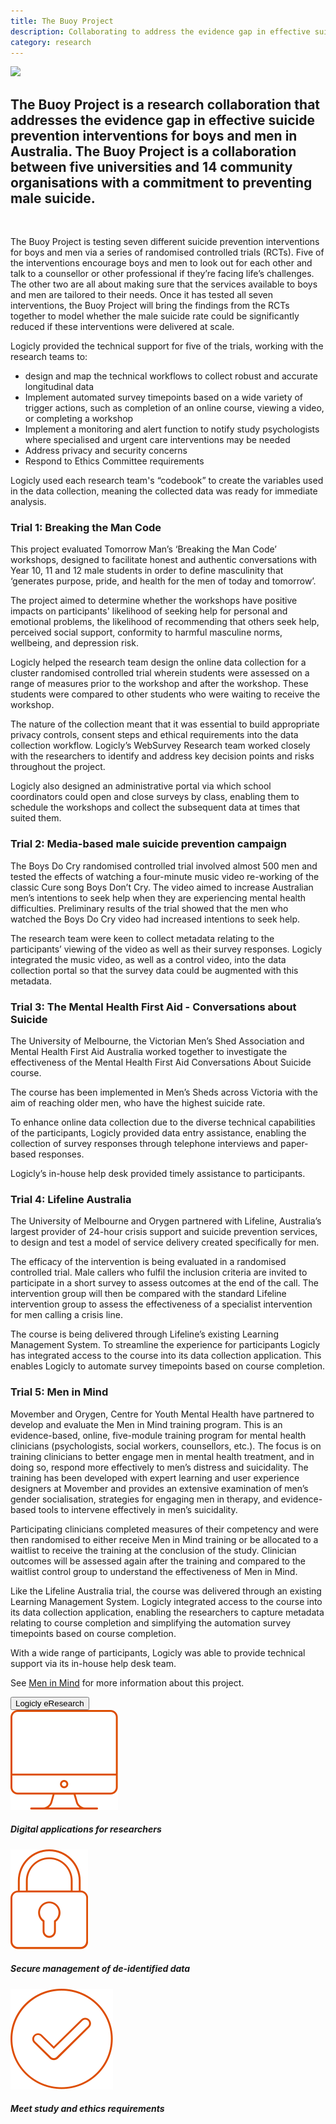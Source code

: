 ```yaml
---
title: The Buoy Project
description: Collaborating to address the evidence gap in effective suicide prevention interventions for boys and men in Australia. 
category: research
---
```


<div class="grid grid-cols-12 gap-8">

<div class="col-span-12 project-images">
  <img src="/Projects/Images/3_UoM_Medical_School’s_Department_of_General_Practice/University-of-melbourne-medical-school-department-of-general-practice.jpg" />
</div>


<div class="col-span-12 lg:col-span-9 lg:order-2 project-text">
<div>

## The Buoy Project is a research collaboration that addresses the evidence gap in effective suicide prevention interventions for boys and men in Australia. The Buoy Project is a collaboration between five universities and 14 community organisations with a commitment to preventing male suicide.

</br>

The Buoy Project is testing seven different suicide prevention interventions for boys and men via a series of randomised controlled trials (RCTs). Five of the interventions encourage boys and men to look out for each other and talk to a counsellor or other professional if they’re facing life’s challenges. The other two are all about making sure that the services available to boys and men are tailored to their needs. Once it has tested all seven interventions, the Buoy Project will bring the findings from the RCTs together to model whether the male suicide rate could be significantly reduced if these interventions were delivered at scale.

Logicly provided the technical support for five of the trials, working with the research teams to:
<div class="blog-text-list">
   <ul> 
      <li>design and map the technical workflows to collect robust and accurate longitudinal data</li>
      <li> Implement automated survey timepoints based on a wide variety of trigger actions, such as completion of an online course, viewing a video, or completing a workshop</li>
      <li>Implement a monitoring and alert function to notify study psychologists where specialised and urgent care interventions may be needed</li>
      <li>Address privacy and security concerns</li>
      <li>Respond to Ethics Committee requirements</li>
    </ul>
</div>

Logicly used each research team's “codebook” to create the variables used in the data collection, meaning the collected data was ready for immediate analysis. 

### Trial 1: Breaking the Man Code

This project evaluated Tomorrow Man’s ‘Breaking the Man Code’ workshops, designed to facilitate honest and authentic conversations with Year 10, 11 and 12 male students in order to define masculinity that ‘generates purpose, pride, and health for the men of today and tomorrow’. 

The project aimed to determine whether the workshops have positive impacts on participants' likelihood of seeking help for personal and emotional problems, the likelihood of recommending that others seek help, perceived social support, conformity to harmful masculine norms, wellbeing, and depression risk.

Logicly helped the research team design the online data collection for a cluster randomised controlled trial wherein students were assessed on a range of measures prior to the workshop and after the workshop. These students were compared to other students who were waiting to receive the workshop.

The nature of the collection meant that it was essential to build appropriate privacy controls, consent steps and ethical requirements into the data collection workflow. Logicly’s WebSurvey Research team worked closely with the researchers to identify and address key decision points and risks throughout the project. 

Logicly also designed an administrative portal via which school coordinators could open and close surveys by class, enabling them to schedule the workshops and collect the subsequent data at times that suited them.

### Trial 2: Media-based male suicide prevention campaign

The Boys Do Cry randomised controlled trial involved almost 500 men and tested the effects of watching a four-minute music video re-working of the classic Cure song Boys Don’t Cry. The video aimed to increase Australian men’s intentions to seek help when they are experiencing mental health difficulties. Preliminary results of the trial showed that the men who watched the Boys Do Cry video had increased intentions to seek help.

The research team were keen to collect metadata relating to the participants’ viewing of the video as well as their survey responses. Logicly integrated the music video, as well as a control video, into the data collection portal so that the survey data could be augmented with this metadata. 

### Trial 3: The Mental Health First Aid - Conversations about Suicide 

The University of Melbourne, the Victorian Men’s Shed Association and Mental Health First Aid Australia worked together to investigate the effectiveness of the Mental Health First Aid Conversations About Suicide course.

The course has been implemented in Men’s Sheds across Victoria with the aim of reaching older men, who have the highest suicide rate. 

To enhance online data collection due to the diverse technical capabilities of the participants, Logicly provided data entry assistance, enabling the collection of survey responses through telephone interviews and paper-based responses.

Logicly’s in-house help desk provided timely assistance to participants.

### Trial 4: Lifeline Australia

The University of Melbourne and Orygen partnered with Lifeline, Australia’s largest provider of 24-hour crisis support and suicide prevention services, to design and test a model of service delivery created specifically for men.

The efficacy of the intervention is being evaluated in a randomised controlled trial. Male callers who fulfil the inclusion criteria are invited to participate in a short survey to assess outcomes at the end of the call. The intervention group will then be compared with the standard Lifeline intervention group to assess the effectiveness of a specialist intervention for men calling a crisis line. 

The course is being delivered through Lifeline’s existing Learning Management System. To streamline the experience for participants Logicly has integrated access to the course into its data collection application. This enables Logicly to automate survey timepoints based on course completion.

### Trial 5: Men in Mind

Movember and Orygen, Centre for Youth Mental Health have partnered to develop and evaluate the Men in Mind training program. This is an evidence-based, online, five-module training program for mental health clinicians (psychologists, social workers, counsellors, etc.). The focus is on training clinicians to better engage men in mental health treatment, and in doing so, respond more effectively to men’s distress and suicidality. The training has been developed with expert learning and user experience designers at Movember and provides an extensive examination of men’s gender socialisation, strategies for engaging men in therapy, and evidence-based tools to intervene effectively in men’s suicidality.

Participating clinicians completed measures of their competency and were then randomised to either receive Men in Mind training or be allocated to a waitlist to receive the training at the conclusion of the study. Clinician outcomes will be assessed again after the training and compared to the waitlist control group to understand the effectiveness of Men in Mind.

Like the Lifeline Australia trial, the course was delivered through an existing Learning Management System. Logicly integrated access to the course into its data collection application, enabling the researchers to capture metadata relating to course completion and simplifying the automation survey timepoints based on course completion.

With a wide range of participants, Logicly was able to provide technical support via its in-house help desk team.

See <a href="/projects#movember">Men in Mind</a> for more information about this project.

<a href="/eresearch" class="block w-48 h-12 my-5 font-medium text-center text-white tt-lc bg-logiclyorange hover:bg-logiclyhover">
  <button class="w-full h-full">Logicly eResearch</button>
</a>

</div>
</div>


<div class="col-span-12 lg:col-span-3 lg:order-1 icons-sidebar">
<div>
<img src="/Projects/Icons/2_UoM_Centre_for_mental_health/Digital_appliactions_for-researchers.svg" />

##### Digital applications for researchers
</div>

<div>
<img src="/Projects/Icons/2_UoM_Centre_for_mental_health/Secure_management_of_deidentified_data.svg" />

##### Secure management of de-identified data
</div>

<div class="icons-sidebar-last">
<img src="/Projects/Icons/2_UoM_Centre_for_mental_health/Meet_study_and_ethical_requirements.svg" />

##### Meet study and ethics requirements
</div>
</div>

</div>
